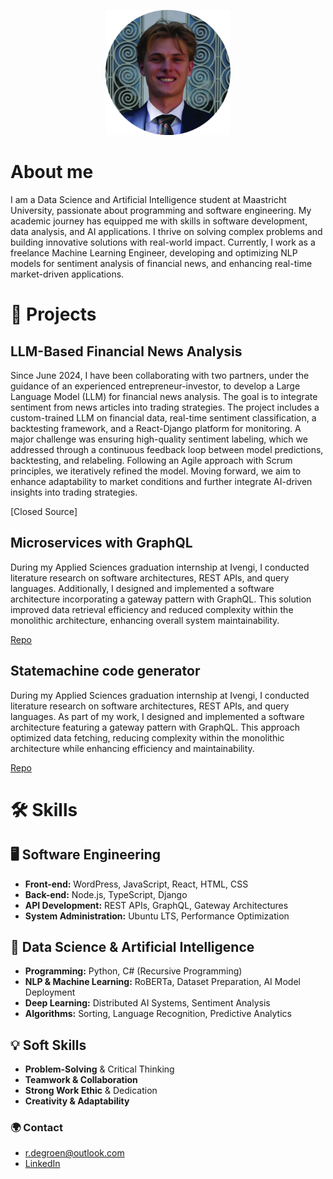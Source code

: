 <p align="center">
  <img src="profilepicture.jpg" alt="Profile Picture" width="200"/>
</p>

# About me
I am a Data Science and Artificial Intelligence student at Maastricht University, passionate about programming and software engineering. My academic journey has equipped me with skills in software development, data analysis, and AI applications. I thrive on solving complex problems and building innovative solutions with real-world impact. Currently, I work as a freelance Machine Learning Engineer, developing and optimizing NLP models for sentiment analysis of financial news, and enhancing real-time market-driven applications.

# 📂 Projects
## LLM-Based Financial News Analysis
Since June 2024, I have been collaborating with two partners, under the guidance of an experienced entrepreneur-investor, to develop a Large Language Model (LLM) for financial news analysis. The goal is to integrate sentiment from news articles into trading strategies. The project includes a custom-trained LLM on financial data, real-time sentiment classification, a backtesting framework, and a React-Django platform for monitoring. A major challenge was ensuring high-quality sentiment labeling, which we addressed through a continuous feedback loop between model predictions, backtesting, and relabeling. Following an Agile approach with Scrum principles, we iteratively refined the model. Moving forward, we aim to enhance adaptability to market conditions and further integrate AI-driven insights into trading strategies.

[Closed Source]

## Microservices with GraphQL
During my Applied Sciences graduation internship at Ivengi, I conducted literature research on software architectures, REST APIs, and query languages. Additionally, I designed and implemented a software architecture incorporating a gateway pattern with GraphQL. This solution improved data retrieval efficiency and reduced complexity within the monolithic architecture, enhancing overall system maintainability.

[Repo](https://github.com/rutgerfrans/GraphQL-in-Microservice-Gateway-Pattern)

## Statemachine code generator
During my Applied Sciences graduation internship at Ivengi, I conducted literature research on software architectures, REST APIs, and query languages. As part of my work, I designed and implemented a software architecture featuring a gateway pattern with GraphQL. This approach optimized data fetching, reducing complexity within the monolithic architecture while enhancing efficiency and maintainability.

[Repo](https://github.com/rutgerfrans/Statemachine-Code-Generator)

# 🛠️ Skills

## 🖥️ Software Engineering  
- **Front-end:** WordPress, JavaScript, React, HTML, CSS  
- **Back-end:** Node.js, TypeScript, Django  
- **API Development:** REST APIs, GraphQL, Gateway Architectures  
- **System Administration:** Ubuntu LTS, Performance Optimization  

## 🧠 Data Science & Artificial Intelligence  
- **Programming:** Python, C# (Recursive Programming)  
- **NLP & Machine Learning:** RoBERTa, Dataset Preparation, AI Model Deployment  
- **Deep Learning:** Distributed AI Systems, Sentiment Analysis  
- **Algorithms:** Sorting, Language Recognition, Predictive Analytics  

## 💡 Soft Skills  
- **Problem-Solving** & Critical Thinking  
- **Teamwork & Collaboration**  
- **Strong Work Ethic** & Dedication  
- **Creativity & Adaptability**  


### 🌍 Contact
- r.degroen@outlook.com
- [LinkedIn](https://www.linkedin.com/in/rutgerfrans/)


